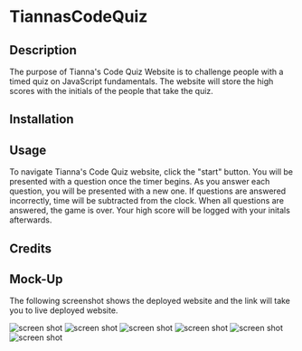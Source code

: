 # TiannasCodeQuiz

## Description

The purpose of Tianna's Code Quiz Website is to challenge people with a timed quiz on JavaScript fundamentals. The website will store the high scores with the initials of the people that take the quiz.


## Installation


## Usage

To navigate Tianna's Code Quiz website, click the "start" button. You will be presented with a question once the timer begins. As you answer each question, you will be presented with a new one. If questions are answered incorrectly, time will be subtracted from the clock. When all questions are answered, the game is over. Your high score will be logged with your initals afterwards.


## Credits


## Mock-Up

The following screenshot shows the deployed website and the link will take you to live deployed website.

![screen shot](./images/FirstQuestion.jpeg)
![screen shot](./images/SecondQuestion.jpeg)
![screen shot](./images/ThirdQuestion.jpeg)
![screen shot](./images/FourthQuestion.jpeg)
![screen shot](./images/FifthQuestion.jpeg)
![screen shot](./images/LastPage.jpeg)